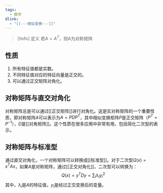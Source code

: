 ```yaml
---
tags:
  - 数学
dlink:
  - "[[---相似变换---]]"
---
```

>[!info] 定义
> 若$A=A^T$，则A为对称矩阵

## 性质
1. 所有特征值都是实数。
2. 不同特征值对应的特征向量是正交的。
3. 可以通过正交矩阵对角化。


## 对称矩阵与直交对角化
对称矩阵总是可以通过[[正交矩阵]]进行对角化。这是实对称矩阵的一个重要性质，即对称矩阵$A$可以表示为$A = PDP^T$，其中相似变换矩阵$P$是正交矩阵（$P^T = P^{-1}$），$D$是[[对角矩阵]]。这个性质在很多应用中非常有用，包括简化二次型的表示。


## 对称矩阵与标准型
通过直交对角化，一个对称矩阵可以转换成[[标准型]]。对于二次型$Q(x) = x^T A x$，如果$A$是对称矩阵，通过[[正交对角化]]，二次型可以转换为： $$ Q(x) = y^T D y = \sum_{i} \lambda_i y_i^2 $$ 其中，$\lambda_i$是$A$的特征值，$y_i$是经过正交变换后的变量。